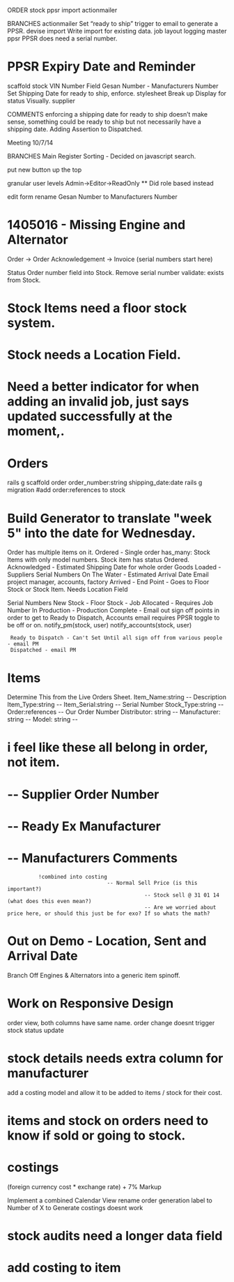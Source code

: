 ORDER
stock
 ppsr
import
 actionmailer


BRANCHES
 actionmailer
 Set “ready to ship” trigger to email to generate a PPSR.
devise
import
	Write import for existing data.
job
layout
logging
master
  ppsr
	PPSR does need a serial number.
#	PPSR Expiry Date and Reminder
scaffold
stock
	VIN Number Field
	Gesan Number - Manufacturers Number
	Set Shipping Date for ready to ship, enforce.
stylesheet
	Break up Display for status Visually.
supplier

COMMENTS
	enforcing a shipping date for ready to ship doesn’t make sense, something could be ready to ship but not necessarily have a shipping date. Adding Assertion to Dispatched.

Meeting 10/7/14

BRANCHES
Main Register Sorting - Decided on javascript search.

put new button up the top

granular user levels Admin->Editor->ReadOnly ** Did role based instead

edit form rename Gesan Number to Manufacturers Number

# 1405016 - Missing Engine and Alternator

Order -> Order Acknowledgement -> Invoice (serial numbers start here)

  Status
  Order number field into Stock.
  Remove serial number validate: exists from Stock.
#  Stock Items need a floor stock system.
#  Stock needs a Location Field.
#  Need a better indicator for when adding an invalid job, just says updated successfully at the moment,.

# Orders
rails g scaffold order order_number:string shipping_date:date
rails g migration #add order:references to stock
#  Build Generator to translate "week 5" into the date for Wednesday.
  Order has multiple items on it.
    Ordered - Single order has_many: Stock Items with only model numbers. Stock item has status Ordered.
    Acknowledged - Estimated Shipping Date for whole order
    Goods Loaded - Suppliers Serial Numbers
    On The Water - Estimated Arrival Date Email project manager, accounts, factory
    Arrived - End Point - Goes to Floor Stock or Stock Item. Needs Location Field

  Serial Numbers
    New Stock -
    Floor Stock -
    Job Allocated - Requires Job Number
    In Production -
 		Production Complete - Email out sign off points in order to get to Ready to Dispatch, Accounts email requires PPSR toggle to be off or on.
 		notify_pm(stock, user)
 		notify_accounts(stock, user)

     Ready to Dispatch - Can't Set Until all sign off from various people - email PM
     Dispatched - email PM

# Items
  Determine This from the Live Orders Sheet.
  Item_Name:string      -- Description
  Item_Type:string      --
  Item_Serial:string    -- Serial Number
  Stock_Type:string     --
  Order:references      -- Our Order Number
  Distributor: string   --
  Manufacturer: string  --
  Model: string        --
# i feel like these all belong in order, not item.
#												-- Supplier Order Number
#												-- Ready Ex Manufacturer
#												-- Manufacturers Comments
			  !combined into costing
          							-- Normal Sell Price (is this important?)
												-- Stock sell @ 31 01 14 (what does this even mean?)
												-- Are we worried about price here, or should this just be for exo? If so whats the math?

#  Out on Demo - Location, Sent and Arrival Date

Branch Off Engines & Alternators into a generic item spinoff.

# Work on Responsive Design

 order view, both columns have same name.
 order change doesnt trigger stock status update
# stock details needs extra column for manufacturer
 add a costing model and allow it to be added to items / stock for their cost.
# items and stock on orders need to know if sold or going to stock.
# costings

(foreign currency cost * exchange rate) + 7% Markup

  Implement a combined Calendar View
 rename order generation label to Number of X to Generate
 costings doesnt work
# stock audits need a longer data field
# add costing to item  

